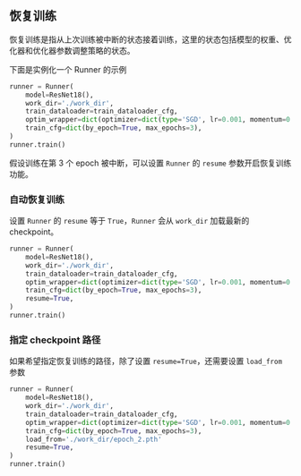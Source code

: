 ## 恢复训练

恢复训练是指从上次训练被中断的状态接着训练，这里的状态包括模型的权重、优化器和优化器参数调整策略的状态。

下面是实例化一个 Runner 的示例

```python
runner = Runner(
    model=ResNet18(),
    work_dir='./work_dir',
    train_dataloader=train_dataloader_cfg,
    optim_wrapper=dict(optimizer=dict(type='SGD', lr=0.001, momentum=0.9)),
    train_cfg=dict(by_epoch=True, max_epochs=3),
)
runner.train()
```

假设训练在第 3 个 epoch 被中断，可以设置 `Runner` 的 `resume` 参数开启恢复训练功能。

### 自动恢复训练

设置 `Runner` 的 `resume` 等于 `True`，`Runner` 会从 `work_dir` 加载最新的 checkpoint。

```python
runner = Runner(
    model=ResNet18(),
    work_dir='./work_dir',
    train_dataloader=train_dataloader_cfg,
    optim_wrapper=dict(optimizer=dict(type='SGD', lr=0.001, momentum=0.9)),
    train_cfg=dict(by_epoch=True, max_epochs=3),
    resume=True,
)
runner.train()
```

### 指定 checkpoint 路径

如果希望指定恢复训练的路径，除了设置 `resume=True`，还需要设置 `load_from` 参数

```python
runner = Runner(
    model=ResNet18(),
    work_dir='./work_dir',
    train_dataloader=train_dataloader_cfg,
    optim_wrapper=dict(optimizer=dict(type='SGD', lr=0.001, momentum=0.9)),
    train_cfg=dict(by_epoch=True, max_epochs=3),
    load_from='./work_dir/epoch_2.pth'
    resume=True,
)
runner.train()
```
